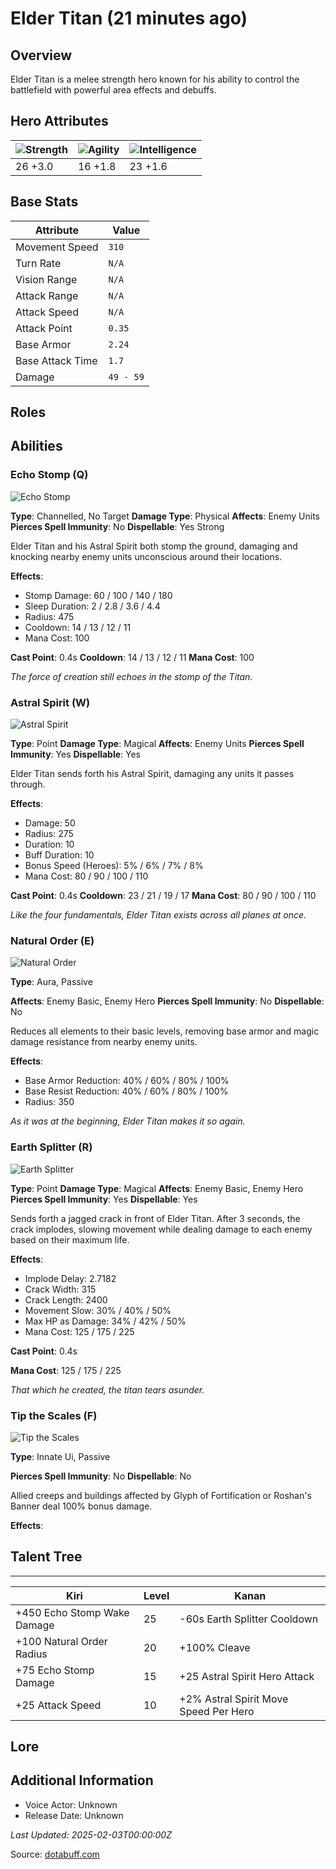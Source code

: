 # Elder Titan (21 minutes ago)

## Overview
Elder Titan is a melee strength hero known for his ability to control the battlefield with powerful area effects and debuffs.

## Hero Attributes
| ![Strength](https://www.dotabuff.com/assets/hero_str-c4c83daf6344eee5758e6634a6535394cdcf03a9a8292076260cbe42b76d1b4c.png) | ![Agility](https://www.dotabuff.com/assets/hero_agi-f7c48b4a53d1a3f879d97d7afce7326b01d4a1a053fec8ea922ac6bbbe7947d7.png) | ![Intelligence](https://www.dotabuff.com/assets/hero_int-b590a71ef3df24fd995abacac069e7dbf3ee126cc67d6969bb3bea8034124232.png) |
|------------------------|------------------------|----------------------------|
| 26 +3.0             | 16 +1.8              | 23 +1.6            |

## Base Stats
| Attribute | Value |
|-----------|-------|
| Movement Speed | `310` |
| Turn Rate | `N/A` |
| Vision Range | `N/A` |
| Attack Range | `N/A` |
| Attack Speed | `N/A` |
| Attack Point | `0.35` |
| Base Armor | `2.24` |
| Base Attack Time | `1.7` |
| Damage | `49 - 59` |

## Roles


## Abilities
### Echo Stomp (Q)
![Echo Stomp](https://www.dotabuff.com/assets/skills/elder-titan-echo-stomp-5589-f1a18ca61a5c9f61a5ae0f414fad0999bd62913fd1010e97560db59b80934834.jpg)

**Type**: Channelled, No Target
**Damage Type**: Physical
**Affects**: Enemy Units
**Pierces Spell Immunity**: No
**Dispellable**: Yes Strong

Elder Titan and his Astral Spirit both stomp the ground, damaging and knocking nearby enemy units unconscious around their locations.

**Effects**:
- Stomp Damage: 60 / 100 / 140 / 180
- Sleep Duration: 2 / 2.8 / 3.6 / 4.4
- Radius: 475
- Cooldown: 14 / 13 / 12 / 11
- Mana Cost: 100

**Cast Point**: 0.4s
**Cooldown**: 14 / 13 / 12 / 11
**Mana Cost**: 100

*The force of creation still echoes in the stomp of the Titan.*

### Astral Spirit (W)
![Astral Spirit](https://www.dotabuff.com/assets/skills/elder-titan-astral-spirit-1392-a45d92eac6363b70c567cc394303a28430391d3058de7f9b64204a7bede3c289.jpg)

**Type**: Point
**Damage Type**: Magical
**Affects**: Enemy Units
**Pierces Spell Immunity**: Yes
**Dispellable**: Yes

Elder Titan sends forth his Astral Spirit, damaging any units it passes through.

**Effects**:
- Damage: 50
- Radius: 275
- Duration: 10
- Buff Duration: 10
- Bonus Speed (Heroes): 5% / 6% / 7% / 8%
- Mana Cost: 80 / 90 / 100 / 110

**Cast Point**: 0.4s
**Cooldown**: 23 / 21 / 19 / 17
**Mana Cost**: 80 / 90 / 100 / 110

*Like the four fundamentals, Elder Titan exists across all planes at once.*

### Natural Order (E)
![Natural Order](https://www.dotabuff.com/assets/skills/elder-titan-natural-order-5593-b15a19022912cd4864a3f795171c12577a0b98a2fd2a1dba7fbd0ddd4a512843.jpg)

**Type**: Aura, Passive

**Affects**: Enemy Basic, Enemy Hero
**Pierces Spell Immunity**: No
**Dispellable**: No

Reduces all elements to their basic levels, removing base armor and magic damage resistance from nearby enemy units.

**Effects**:
- Base Armor Reduction: 40% / 60% / 80% / 100%
- Base Resist Reduction: 40% / 60% / 80% / 100%
- Radius: 350





*As it was at the beginning, Elder Titan makes it so again.*

### Earth Splitter (R)
![Earth Splitter](https://www.dotabuff.com/assets/skills/elder-titan-earth-splitter-5594-73b74895d38b0225887f70cc027ca2026328eb65b1db0b5aa521f3a5c49200e6.jpg)

**Type**: Point
**Damage Type**: Magical
**Affects**: Enemy Basic, Enemy Hero
**Pierces Spell Immunity**: Yes
**Dispellable**: Yes

Sends forth a jagged crack in front of Elder Titan. After 3 seconds, the crack implodes, slowing movement while dealing damage to each enemy based on their maximum life.

**Effects**:
- Implode Delay: 2.7182
- Crack Width: 315
- Crack Length: 2400
- Movement Slow: 30% / 40% / 50%
- Max HP as Damage: 34% / 42% / 50%
- Mana Cost: 125 / 175 / 225

**Cast Point**: 0.4s

**Mana Cost**: 125 / 175 / 225

*That which he created, the titan tears asunder.*

### Tip the Scales (F)
![Tip the Scales](https://www.dotabuff.com/assets/skills/default-5a612c460046882c6741f2fd3db0f48ae721d557d613f3dc4db7262a1bd5864a.jpg)

**Type**: Innate Ui, Passive


**Pierces Spell Immunity**: No
**Dispellable**: No

Allied creeps and buildings affected by Glyph of Fortification or Roshan's Banner deal 100% bonus damage.

**Effects**:









## Talent Tree
------------
Kiri | Level | Kanan
------|--------|-------
+450 Echo Stomp Wake Damage | 25 | -60s Earth Splitter Cooldown
+100 Natural Order Radius | 20 | +100% Cleave
+75 Echo Stomp Damage | 15 | +25 Astral Spirit Hero Attack
+25 Attack Speed | 10 | +2% Astral Spirit Move Speed Per Hero

## Lore
> 

## Additional Information
- Voice Actor: Unknown
- Release Date: Unknown

_Last Updated: 2025-02-03T00:00:00Z_

Source: [dotabuff.com](https://www.dotabuff.com/heroes/elder-titan/abilities)
